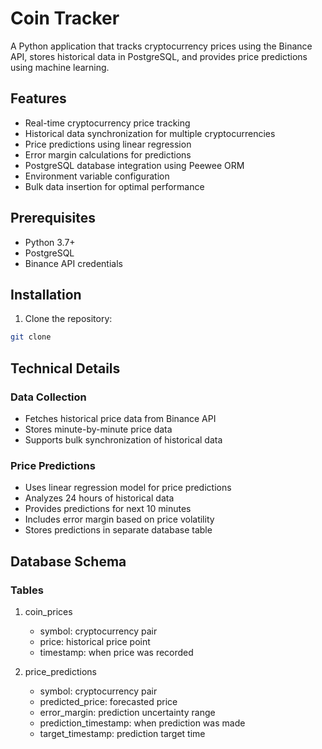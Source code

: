 # Coin Tracker

A Python application that tracks cryptocurrency prices using the Binance API, stores historical data in PostgreSQL, and provides price predictions using machine learning.

## Features

- Real-time cryptocurrency price tracking
- Historical data synchronization for multiple cryptocurrencies
- Price predictions using linear regression
- Error margin calculations for predictions
- PostgreSQL database integration using Peewee ORM
- Environment variable configuration
- Bulk data insertion for optimal performance

## Prerequisites

- Python 3.7+
- PostgreSQL
- Binance API credentials

## Installation

1. Clone the repository:

```bash
git clone 
```

## Technical Details

### Data Collection
- Fetches historical price data from Binance API
- Stores minute-by-minute price data
- Supports bulk synchronization of historical data

### Price Predictions
- Uses linear regression model for price predictions
- Analyzes 24 hours of historical data
- Provides predictions for next 10 minutes
- Includes error margin based on price volatility
- Stores predictions in separate database table

## Database Schema

### Tables
1. coin_prices
   - symbol: cryptocurrency pair
   - price: historical price point
   - timestamp: when price was recorded

2. price_predictions
   - symbol: cryptocurrency pair
   - predicted_price: forecasted price
   - error_margin: prediction uncertainty range
   - prediction_timestamp: when prediction was made
   - target_timestamp: prediction target time



